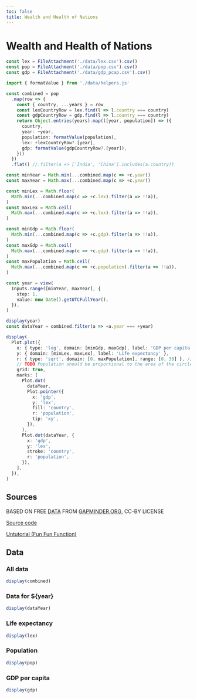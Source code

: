 ```yaml
---
toc: false
title: Wealth and Health of Nations
---
```


# Wealth and Health of Nations

```ts
const lex = FileAttachment('./data/lex.csv').csv()
const pop = FileAttachment('./data/pop.csv').csv()
const gdp = FileAttachment('./data/gdp_pcap.csv').csv()
```

```ts
import { formatValue } from './data/helpers.js'

const combined = pop
  .map(row => {
    const { country, ...years } = row
    const lexCountryRow = lex.find(l => l.country === country)
    const gdpCountryRow = gdp.find(l => l.country === country)
    return Object.entries(years).map(([year, population]) => ({
      country,
      year: +year,
      population: formatValue(population),
      lex: +lexCountryRow?.[year],
      gdp: formatValue(gdpCountryRow?.[year]),
    }))
  })
  .flat() //.filter(a => ['India', 'China'].includes(a.country))
```

```ts
const minYear = Math.min(...combined.map(c => +c.year))
const maxYear = Math.max(...combined.map(c => +c.year))

const minLex = Math.floor(
  Math.min(...combined.map(c => +c.lex).filter(a => !!a)),
)
const maxLex = Math.ceil(
  Math.max(...combined.map(c => +c.lex).filter(a => !!a)),
)

const minGdp = Math.floor(
  Math.min(...combined.map(c => +c.gdp).filter(a => !!a)),
)
const maxGdp = Math.ceil(
  Math.max(...combined.map(c => +c.gdp).filter(a => !!a)),
)
const maxPopulation = Math.ceil(
  Math.max(...combined.map(c => +c.population).filter(a => !!a)),
)
```

```ts
const year = view(
  Inputs.range([minYear, maxYear], {
    step: 1,
    value: new Date().getUTCFullYear(),
  }),
)
```

```ts
display(year)
const dataYear = combined.filter(a => +a.year === +year)

display(
  Plot.plot({
    x: { type: 'log', domain: [minGdp, maxGdp], label: 'GDP per capita' },
    y: { domain: [minLex, maxLex], label: 'Life expectancy' },
    r: { type: 'sqrt', domain: [0, maxPopulation], range: [0, 30] }, // I don't think sqrt works here.
    // TODO Population should be proportional to the area of the circle, not the diameter.
    grid: true,
    marks: [
      Plot.dot(
        dataYear,
        Plot.pointer({
          x: 'gdp',
          y: 'lex',
          fill: 'country',
          r: 'population',
          tip: 'xy',
        }),
      ),
      Plot.dot(dataYear, {
        x: 'gdp',
        y: 'lex',
        stroke: 'country',
        r: 'population',
      }),
    ],
  }),
)
```

## Sources

BASED ON FREE [DATA](https://www.gapminder.org/data/) FROM [GAPMINDER.ORG](https://www.gapminder.org), CC-BY LICENSE

[Source code](https://github.com/mrkvon/observable-untutorial)

[Untutorial (Fun Fun Function)](https://www.youtube.com/watch?v=fA40FgHVnyI)

## Data

### All data

```ts
display(combined)
```

### Data for ${year}

```ts
display(dataYear)
```

### Life expectancy

```ts
display(lex)
```

### Population

```ts
display(pop)
```

### GDP per capita

```ts
display(gdp)
```
